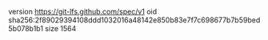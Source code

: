 version https://git-lfs.github.com/spec/v1
oid sha256:2f89029394108ddd1032016a48142e850b83e7f7c698677b7b59bed5b078b1b1
size 1564
